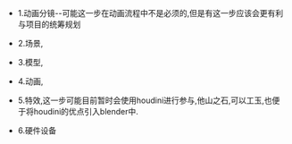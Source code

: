 *	1.动画分镜--可能这一步在动画流程中不是必须的,但是有这一步应该会更有利与项目的统筹规划

*	2.场景,

*	3.模型,

*	4.动画,

*	5.特效,这一步可能目前暂时会使用houdini进行参与,他山之石,可以工玉,也便于将houdini的优点引入blender中.

*	6.硬件设备